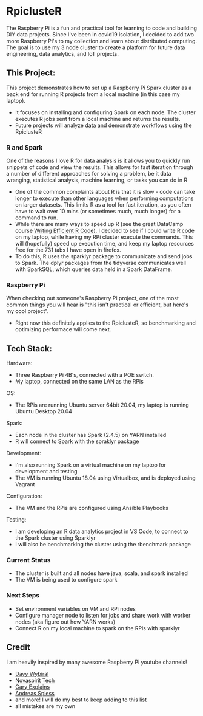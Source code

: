 # RpiclusteR


  The Raspberry Pi is a fun and practical tool for learning to code and building DIY data projects. Since I've been in covid19 isolation, I decided to add two more Raspberry Pi's to my collection and learn about distributed computing. The goal is to use my 3 node cluster to create a platform for future data engineering, data analytics, and IoT projects. 

## This Project:

  This project demonstrates how to set up a Raspberry Pi Spark cluster as a back end for running R projects from a local machine (in this case my laptop).
  - It focuses on installing and configuring Spark on each node. The cluster executes R jobs sent from a local machine and returns the results. 
  - Future projects will analyze data and demonstrate workflows using the RpiclusteR

### R and Spark

  One of the reasons I love R for data analysis is it allows you to quickly run snippets of code and view the results. This allows for fast iteration through a number of different approaches for solving a problem, be it data wranging, statistical analysis, machine learning, or tasks you can do in R 
  - One of the common complaints about R is that it is slow - code can take longer to execute than other languages when performing computations on larger datasets. This limits R as a tool for fast iteration, as you often have to wait over 10 mins (or sometimes much, much longer) for a command to run.
  - While there are many ways to speed up R (see the great DataCamp course [Writing Efficient R Code](https://www.datacamp.com/courses/writing-efficient-r-code)), I decided to see if I could write R code on my laptop, while having my RPi cluster execute the commands. This will (hopefully) speed up execution time, and keep my laptop resources free for the 731 tabs I have open in firefox. 
  - To do this, R uses the sparklyr package to communicate and send jobs to Spark. The dplyr packages from the tidyverse communicates well with SparkSQL, which queries data held in a Spark DataFrame.
  

### Raspberry Pi
  When checking out someone's Raspberry Pi project, one of the most common things you will hear is "this isn't practical or efficient, but here's my cool project".
  - Right now this definitely applies to the RpiclusteR, so  benchmarking and optimizing performace will come next. 



## Tech Stack:
Hardware:
  - Three Raspberry Pi 4B's, connected with a POE switch. 
  - My laptop, connected on the same LAN as the RPis

OS:
  - The RPis are running Ubuntu server 64bit 20.04, my laptop is running Ubuntu Desktop 20.04

Spark:
  - Each node in the cluster has Spark (2.4.5) on YARN installed
  - R will connect to Spark with the spraklyr package

Development:
  - I'm also running Spark on a virtual machine on my laptop for development and testing
  - The VM is running Ubuntu 18.04 using Virtualbox, and is deployed using Vagrant
  
Configuration:
  - The VM and the RPis are configured using Ansible Playbooks

Testing:
  - I am developing an R data analytics project in VS Code, to connect to the Spark cluster using Sparklyr
  - I will also be benchmarking the cluster using the rbenchmark package

### Current Status
  - The cluster is built and all nodes have java, scala, and spark installed
  - The VM is being used to configure spark
  
### Next Steps
  - Set environment variables on VM and RPi nodes
  - Configure manager node to listen for jobs and share work with worker nodes (aka figure out how YARN works)
  - Connect R on my local machine to spark on the RPis with sparklyr



## Credit
I am heavily inspired by many awesome Raspberry Pi youtube channels!
  - [Davy Wybiral](https://www.youtube.com/channel/UC6tqFmkqznYJTzidBerHA8g)
  - [Novaspirit Tech](https://www.youtube.com/channel/UCrjKdwxaQMSV_NDywgKXVmw)
  - [Gary Explains](https://www.youtube.com/channel/UCRjSO-juFtngAeJGJRMdIZw)
  - [Andreas Spiess](https://www.youtube.com/channel/UCu7_D0o48KbfhpEohoP7YSQ)
  - and more! I will do my best to keep adding to this list
  - all mistakes are my own
